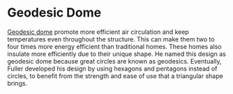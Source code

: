# Geodesic Dome
[Geodesic dome](https://www.glampingdomestore.com/) promote more efficient air circulation and keep temperatures even throughout the structure. This can make them two to four times more energy efficient than traditional homes. These homes also insulate more efficiently due to their unique shape. He named this design as geodesic dome because great circles are known as geodesics. Eventually, Fuller developed his design by using hexagons and pentagons instead of circles, to benefit from the strength and ease of use that a triangular shape brings. 
